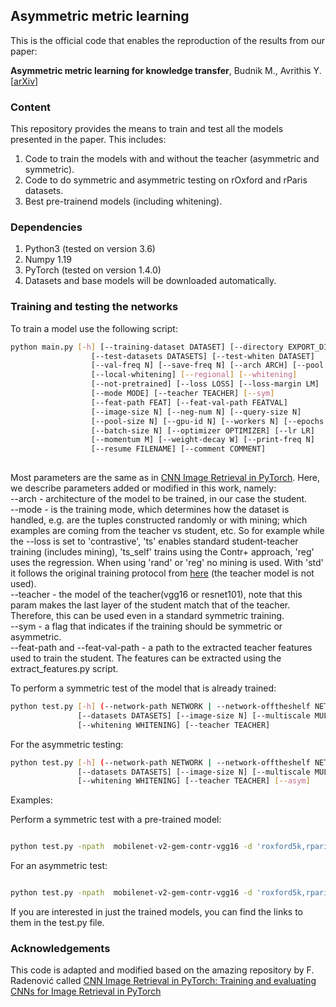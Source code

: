 ## Asymmetric metric learning

This is the official code that enables the reproduction of the results from our paper:

**Asymmetric metric learning for knowledge transfer**,
Budnik M., Avrithis Y. 
[[arXiv](https://arxiv.org/abs/2006.16331)]

### Content

This repository provides the means to train and test all the models presented in the paper. This includes:

1. Code to train the models with and without the teacher (asymmetric and symmetric).
1. Code to do symmetric and asymmetric testing on rOxford and rParis datasets.
1. Best pre-trainend models (including whitening).

### Dependencies

1. Python3 (tested on version 3.6)
1. Numpy 1.19
1. PyTorch (tested on version 1.4.0)
1. Datasets and base models will be downloaded automatically.


### Training and testing the networks

To train a model use the following script:
```bash
python main.py [-h] [--training-dataset DATASET] [--directory EXPORT_DIR] [--no-val]
                  [--test-datasets DATASETS] [--test-whiten DATASET]
                  [--val-freq N] [--save-freq N] [--arch ARCH] [--pool POOL]
                  [--local-whitening] [--regional] [--whitening]
                  [--not-pretrained] [--loss LOSS] [--loss-margin LM] 
                  [--mode MODE] [--teacher TEACHER] [--sym]
                  [--feat-path FEAT] [--feat-val-path FEATVAL]
                  [--image-size N] [--neg-num N] [--query-size N]
                  [--pool-size N] [--gpu-id N] [--workers N] [--epochs N]
                  [--batch-size N] [--optimizer OPTIMIZER] [--lr LR]
                  [--momentum M] [--weight-decay W] [--print-freq N]
                  [--resume FILENAME] [--comment COMMENT] 
                  
```
Most parameters are the same as in [CNN Image Retrieval in PyTorch](https://github.com/filipradenovic/cnnimageretrieval-pytorch). Here, we describe parameters added or modified in this work, namely:  
--arch - architecture of the model to be trained, in our case the student.  
--mode - is the training mode, which determines how the dataset is handled, e.g. are the tuples constructed randomly or with mining; which examples are coming from the teacher vs student, etc. So for example while the --loss is set to 'contrastive', 'ts' enables standard student-teacher training (includes mining), 'ts_self' trains using the Contr+ approach, 'reg' uses the regression. When using 'rand' or 'reg' no mining is used. With 'std' it follows the original training protocol from [here](https://github.com/filipradenovic/cnnimageretrieval-pytorch) (the teacher model is not used).  
--teacher - the model of the teacher(vgg16 or resnet101), note that this param makes the last layer of the student match that of the teacher. Therefore, this can be used even in a standard symmetric training.  
--sym - a flag that indicates if the training should be symmetric or asymmetric.  
--feat-path and --feat-val-path - a path to the extracted teacher features used to train the student. The features can be extracted using the extract_features.py script.  

To perform a symmetric test of the model that is already trained:
```bash
python test.py [-h] (--network-path NETWORK | --network-offtheshelf NETWORK)
               [--datasets DATASETS] [--image-size N] [--multiscale MULTISCALE] 
               [--whitening WHITENING] [--teacher TEACHER]
```
For the asymmetric testing: 

```bash
python test.py [-h] (--network-path NETWORK | --network-offtheshelf NETWORK)
               [--datasets DATASETS] [--image-size N] [--multiscale MULTISCALE] 
               [--whitening WHITENING] [--teacher TEACHER] [--asym]
```

Examples:

Perform a symmetric test with a pre-trained model:

```bash

python test.py -npath  mobilenet-v2-gem-contr-vgg16 -d 'roxford5k,rparis6k' -ms '[1, 1/2**(1/2), 1/2]' -w retrieval-SfM-120k --teacher vgg16
```

For an asymmetric test:

```bash

python test.py -npath  mobilenet-v2-gem-contr-vgg16 -d 'roxford5k,rparis6k' -ms '[1, 1/2**(1/2), 1/2]' -w retrieval-SfM-120k --teacher vgg16 --asym
```

If you are interested in just the trained models, you can find the links to them in the test.py file. 

### Acknowledgements

This code is adapted and modified based on the amazing repository by F. Radenović called
[CNN Image Retrieval in PyTorch: Training and evaluating CNNs for Image Retrieval in PyTorch](https://github.com/filipradenovic/cnnimageretrieval-pytorch)

